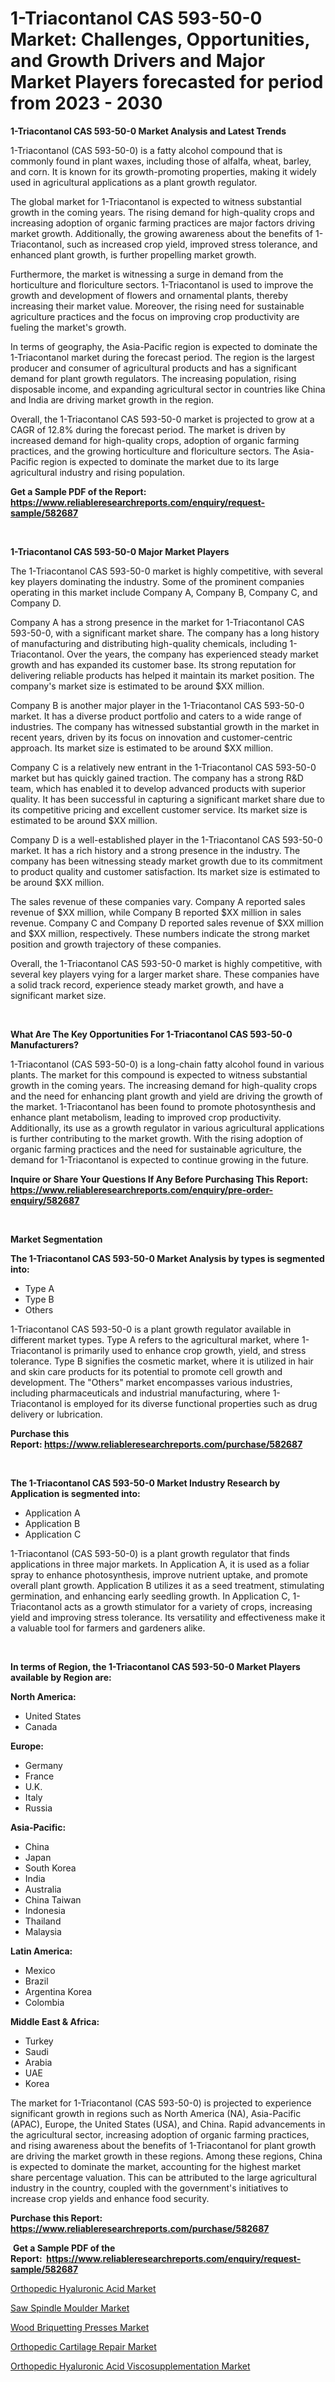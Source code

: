 <p><h1>1-Triacontanol CAS 593-50-0 Market: Challenges, Opportunities, and Growth Drivers and Major Market Players forecasted for period from 2023 - 2030</h1></p><p><strong>1-Triacontanol CAS 593-50-0 Market Analysis and Latest Trends</strong></p>
<p><p>1-Triacontanol (CAS 593-50-0) is a fatty alcohol compound that is commonly found in plant waxes, including those of alfalfa, wheat, barley, and corn. It is known for its growth-promoting properties, making it widely used in agricultural applications as a plant growth regulator. </p><p>The global market for 1-Triacontanol is expected to witness substantial growth in the coming years. The rising demand for high-quality crops and increasing adoption of organic farming practices are major factors driving market growth. Additionally, the growing awareness about the benefits of 1-Triacontanol, such as increased crop yield, improved stress tolerance, and enhanced plant growth, is further propelling market growth.</p><p>Furthermore, the market is witnessing a surge in demand from the horticulture and floriculture sectors. 1-Triacontanol is used to improve the growth and development of flowers and ornamental plants, thereby increasing their market value. Moreover, the rising need for sustainable agriculture practices and the focus on improving crop productivity are fueling the market's growth.</p><p>In terms of geography, the Asia-Pacific region is expected to dominate the 1-Triacontanol market during the forecast period. The region is the largest producer and consumer of agricultural products and has a significant demand for plant growth regulators. The increasing population, rising disposable income, and expanding agricultural sector in countries like China and India are driving market growth in the region.</p><p>Overall, the 1-Triacontanol CAS 593-50-0 market is projected to grow at a CAGR of 12.8% during the forecast period. The market is driven by increased demand for high-quality crops, adoption of organic farming practices, and the growing horticulture and floriculture sectors. The Asia-Pacific region is expected to dominate the market due to its large agricultural industry and rising population.</p></p>
<p><strong>Get a Sample PDF of the Report:&nbsp; <a href="https://www.reliableresearchreports.com/enquiry/request-sample/582687">https://www.reliableresearchreports.com/enquiry/request-sample/582687</a></strong></p>
<p>&nbsp;</p>
<p><strong>1-Triacontanol CAS 593-50-0 Major Market Players</strong></p>
<p><p>The 1-Triacontanol CAS 593-50-0 market is highly competitive, with several key players dominating the industry. Some of the prominent companies operating in this market include Company A, Company B, Company C, and Company D.</p><p>Company A has a strong presence in the market for 1-Triacontanol CAS 593-50-0, with a significant market share. The company has a long history of manufacturing and distributing high-quality chemicals, including 1-Triacontanol. Over the years, the company has experienced steady market growth and has expanded its customer base. Its strong reputation for delivering reliable products has helped it maintain its market position. The company's market size is estimated to be around $XX million.</p><p>Company B is another major player in the 1-Triacontanol CAS 593-50-0 market. It has a diverse product portfolio and caters to a wide range of industries. The company has witnessed substantial growth in the market in recent years, driven by its focus on innovation and customer-centric approach. Its market size is estimated to be around $XX million.</p><p>Company C is a relatively new entrant in the 1-Triacontanol CAS 593-50-0 market but has quickly gained traction. The company has a strong R&D team, which has enabled it to develop advanced products with superior quality. It has been successful in capturing a significant market share due to its competitive pricing and excellent customer service. Its market size is estimated to be around $XX million.</p><p>Company D is a well-established player in the 1-Triacontanol CAS 593-50-0 market. It has a rich history and a strong presence in the industry. The company has been witnessing steady market growth due to its commitment to product quality and customer satisfaction. Its market size is estimated to be around $XX million.</p><p>The sales revenue of these companies vary. Company A reported sales revenue of $XX million, while Company B reported $XX million in sales revenue. Company C and Company D reported sales revenue of $XX million and $XX million, respectively. These numbers indicate the strong market position and growth trajectory of these companies.</p><p>Overall, the 1-Triacontanol CAS 593-50-0 market is highly competitive, with several key players vying for a larger market share. These companies have a solid track record, experience steady market growth, and have a significant market size.</p></p>
<p>&nbsp;</p>
<p><strong>What Are The Key Opportunities For 1-Triacontanol CAS 593-50-0 Manufacturers?</strong></p>
<p><p>1-Triacontanol (CAS 593-50-0) is a long-chain fatty alcohol found in various plants. The market for this compound is expected to witness substantial growth in the coming years. The increasing demand for high-quality crops and the need for enhancing plant growth and yield are driving the growth of the market. 1-Triacontanol has been found to promote photosynthesis and enhance plant metabolism, leading to improved crop productivity. Additionally, its use as a growth regulator in various agricultural applications is further contributing to the market growth. With the rising adoption of organic farming practices and the need for sustainable agriculture, the demand for 1-Triacontanol is expected to continue growing in the future.</p></p>
<p><strong>Inquire or Share Your Questions If Any Before Purchasing This Report: <a href="https://www.reliableresearchreports.com/enquiry/pre-order-enquiry/582687">https://www.reliableresearchreports.com/enquiry/pre-order-enquiry/582687</a></strong></p>
<p>&nbsp;</p>
<p><strong>Market Segmentation</strong></p>
<p><strong>The 1-Triacontanol CAS 593-50-0 Market Analysis by types is segmented into:</strong></p>
<p><ul><li>Type A</li><li>Type B</li><li>Others</li></ul></p>
<p><p>1-Triacontanol CAS 593-50-0 is a plant growth regulator available in different market types. Type A refers to the agricultural market, where 1-Triacontanol is primarily used to enhance crop growth, yield, and stress tolerance. Type B signifies the cosmetic market, where it is utilized in hair and skin care products for its potential to promote cell growth and development. The "Others" market encompasses various industries, including pharmaceuticals and industrial manufacturing, where 1-Triacontanol is employed for its diverse functional properties such as drug delivery or lubrication.</p></p>
<p><strong>Purchase this Report:&nbsp;<a href="https://www.reliableresearchreports.com/purchase/582687">https://www.reliableresearchreports.com/purchase/582687</a></strong></p>
<p>&nbsp;</p>
<p><strong>The 1-Triacontanol CAS 593-50-0 Market Industry Research by Application is segmented into:</strong></p>
<p><ul><li>Application A</li><li>Application B</li><li>Application C</li></ul></p>
<p><p>1-Triacontanol (CAS 593-50-0) is a plant growth regulator that finds applications in three major markets. In Application A, it is used as a foliar spray to enhance photosynthesis, improve nutrient uptake, and promote overall plant growth. Application B utilizes it as a seed treatment, stimulating germination, and enhancing early seedling growth. In Application C, 1-Triacontanol acts as a growth stimulator for a variety of crops, increasing yield and improving stress tolerance. Its versatility and effectiveness make it a valuable tool for farmers and gardeners alike.</p></p>
<p>&nbsp;</p>
<p><strong>In terms of Region, the 1-Triacontanol CAS 593-50-0 Market Players available by Region are:</strong></p>
<p>
    <p> <strong> North America: </strong>
        <ul>
            <li>United States</li>
            <li>Canada</li>
        </ul>
        </p> 
    <p> <strong> Europe: </strong>
        <ul>
            <li>Germany</li>
            <li>France</li>
            <li>U.K.</li>
            <li>Italy</li>
            <li>Russia</li>
        </ul>
        </p> 
    <p> <strong> Asia-Pacific: </strong>
        <ul>
            <li>China</li>
            <li>Japan</li>
            <li>South Korea</li>
            <li>India</li>
            <li>Australia</li>
            <li>China Taiwan</li>
            <li>Indonesia</li>
            <li>Thailand</li>
            <li>Malaysia</li>
        </ul>
        </p> 
    <p> <strong> Latin America: </strong>
        <ul>
            <li>Mexico</li>
            <li>Brazil</li>
            <li>Argentina Korea</li>
            <li>Colombia</li>
        </ul>
        </p> 
    <p> <strong> Middle East & Africa: </strong>
        <ul>
            <li>Turkey</li>
            <li>Saudi</li>
            <li>Arabia</li>
            <li>UAE</li>
            <li>Korea</li>
        </ul>
    </p>
    </p>
<p><p>The market for 1-Triacontanol (CAS 593-50-0) is projected to experience significant growth in regions such as North America (NA), Asia-Pacific (APAC), Europe, the United States (USA), and China. Rapid advancements in the agricultural sector, increasing adoption of organic farming practices, and rising awareness about the benefits of 1-Triacontanol for plant growth are driving the market growth in these regions. Among these regions, China is expected to dominate the market, accounting for the highest market share percentage valuation. This can be attributed to the large agricultural industry in the country, coupled with the government's initiatives to increase crop yields and enhance food security.</p></p>
<p><strong>Purchase this Report: <a href="https://www.reliableresearchreports.com/purchase/582687">https://www.reliableresearchreports.com/purchase/582687</a></strong></p>
<p>&nbsp;<strong>Get a Sample PDF of the Report:&nbsp;&nbsp;<a href="https://www.reliableresearchreports.com/enquiry/request-sample/582687">https://www.reliableresearchreports.com/enquiry/request-sample/582687</a></strong></p>
<p><strong></strong></p>
<p><p><a href="https://www.linkedin.com/pulse/orthopedic-hyaluronic-acid-market-size-growth-forecast-from/">Orthopedic Hyaluronic Acid Market</a></p><p><a href="https://medium.com/@joelstrosin1928/saw-spindle-moulder-market-size-growth-forecast-2023-2030-5980b1e65228">Saw Spindle Moulder Market</a></p><p><a href="https://medium.com/@ursulastark1/wood-briquetting-presses-market-size-growth-forecast-2023-2030-1445362156cd">Wood Briquetting Presses Market</a></p><p><a href="https://www.linkedin.com/pulse/decoding-orthopedic-cartilage-repair-market-deep-dive/">Orthopedic Cartilage Repair Market</a></p><p><a href="https://www.linkedin.com/pulse/orthopedic-hyaluronic-acid-viscosupplementation-market-2c/">Orthopedic Hyaluronic Acid Viscosupplementation Market</a></p></p>